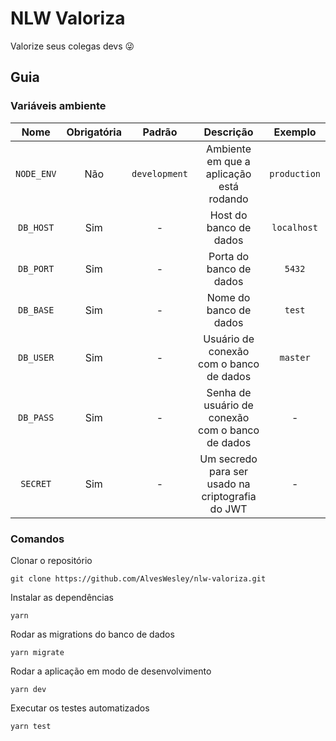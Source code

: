 # NLW Valoriza

Valorize seus colegas devs 😜

## Guia

### Variáveis ambiente

|    Nome    | Obrigatória |    Padrão     |                    Descrição                     |   Exemplo    |
| :--------: | :---------: | :-----------: | :----------------------------------------------: | :----------: |
| `NODE_ENV` |     Não     | `development` |     Ambiente em que a aplicação está rodando     | `production` |
| `DB_HOST`  |     Sim     |       -       |              Host do banco de dados              | `localhost`  |
| `DB_PORT`  |     Sim     |       -       |             Porta do banco de dados              |    `5432`    |
| `DB_BASE`  |     Sim     |       -       |              Nome do banco de dados              |    `test`    |
| `DB_USER`  |     Sim     |       -       |     Usuário de conexão com o banco de dados      |   `master`   |
| `DB_PASS`  |     Sim     |       -       | Senha de usuário de conexão com o banco de dados |      -       |
|  `SECRET`  |     Sim     |       -       | Um secredo para ser usado na criptografia do JWT |      -       |

### Comandos

Clonar o repositório

```
git clone https://github.com/AlvesWesley/nlw-valoriza.git
```

Instalar as dependências

```
yarn
```

Rodar as migrations do banco de dados

```
yarn migrate
```

Rodar a aplicação em modo de desenvolvimento

```
yarn dev
```

Executar os testes automatizados

```
yarn test
```
